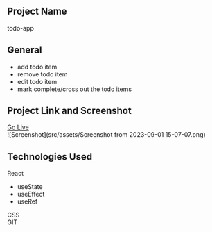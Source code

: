 ## Project Name 
todo-app
## General 
- add todo item
- remove todo item
- edit todo item
- mark complete/cross out the todo items
## Project Link and Screenshot  
[Go Live]()  
![Screenshot](src/assets/Screenshot from 2023-09-01 15-07-07.png)
## Technologies Used  
React  
- useState
- useEffect
- useRef  
  
CSS    
GIT     

